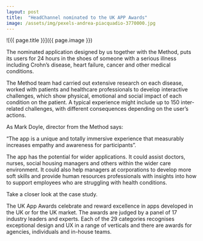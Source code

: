 ```yaml
---
layout: post
title:  "HeadChannel nominated to the UK APP Awards"
image: /assets/img/pexels-andrea-piacquadio-3770000.jpg
---
```


![{{ page.title }}]({{ page.image }})

The nominated application designed by us together with the Method, puts its users for 24 hours in the shoes of someone with a serious illness including Crohn’s disease, heart failure, cancer and other medical conditions.

The Method team had carried out extensive research on each disease, worked with patients and healthcare professionals to develop interactive challenges, which show physical, emotional and social impact of each condition on the patient. A typical experience might include up to 150 inter-related challenges, with different consequences depending on the user’s actions.

As Mark Doyle, director from the Method says:

“The app is a unique and totally immersive experience that measurably increases empathy and awareness for participants”.

The app has the potential for wider applications. It could assist doctors, nurses, social housing managers and others within the wider care environment. It could also help managers at corporations to develop more soft skills and provide human resources professionals with insights into how to support employees who are struggling with health conditions.

Take a closer look at the case study.

The UK App Awards celebrate and reward excellence in apps developed in the UK or for the UK market. The awards are judged by a panel of 17 industry leaders and experts. Each of the 29 categories recognises exceptional design and UX in a range of verticals and there are awards for agencies, individuals and in-house teams.
